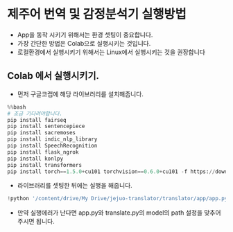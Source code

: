 # 제주어 번역 및 감정분석기 실행방법
 - App을 동작 시키기 위해서는 환경 셋팅이 중요합니다.
 - 가장 간단한 방법은 Colab으로 실행시키는 것입니다.
 - 로컬환경에서 실행시키기 위해서는 Linux에서 실행시키는 것을 권장합니다

## Colab 에서 실행시키기.

- 먼저 구글코랩에 해당 라이브러리를 설치해줍니다.

``` python
%%bash
# 조금 기다려야합니다. 
pip install fairseq
pip install sentencepiece
pip install sacremoses
pip install indic_nlp_library
pip install SpeechRecognition
pip install flask_ngrok
pip install konlpy
pip install transformers
pip install torch==1.5.0+cu101 torchvision==0.6.0+cu101 -f https://download.pytorch.org/whl/torch_stable.html # torch는 colab에 기본내장이 되어있지만 8월1일자로 1.6버전으로 업데이트되어 현재 fairseq가 작동하지않아 1.5버전으로 바꿔줍니다.
```

- 라이브러리를 셋팅한 뒤에는 실행을 해줍니다.

``` python
!python '/content/drive/My Drive/jejuo-translator/translator/app/app.py'
```

- 만약 실행에러가 난다면 app.py와 translate.py의 model의 path 설정을 맞추어 주시면 됩니다.